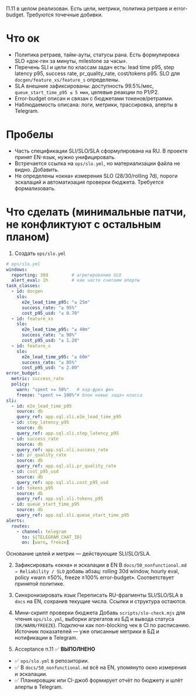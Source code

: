 П.11 в целом реализован. Есть цели, метрики, политика ретраев и error-budget. Требуются точечные добивки.

# Что ок

- Политика ретраев, тайм-ауты, статусы ранa. Есть формулировка SLO «док-ген за минуты, milestone за часы».&#x20;
- Перечень SLI и цели по классам задач есть: lead time p95, step latency p95, success rate, pr_quality_rate, cost/tokens p95. SLO для `docgen/feature_xs/feature_s` определены. &#x20;
- SLA внешние зафиксированы: доступность 99.5%/мес, `queue_start_time_p95 ≤ 5 мин`, целевые реакции по P1/P2.&#x20;
- Error-budget описан и связан с бюджетами токенов/ретраями.&#x20;
- Наблюдаемость описана: логи, метрики, трассировка, алерты в Telegram. &#x20;

# Пробелы

- Часть спецификации SLI/SLO/SLA сформулирована на RU. В проекте принят EN-язык, нужно унифицировать. &#x20;
- Встречается ссылка на `ops/slo.yml`, но материализации файла не видно. Добавить.&#x20;
- Не определены «окна» измерения SLO (28/30/rolling 7d), пороги эскалаций и автоматизация проверки бюджета. Требуется формализовать.

# Что сделать (минимальные патчи, не конфликтуют с остальным планом)

1. Создать `ops/slo.yml`

```yaml
# ops/slo.yml
windows:
  reporting: 30d         # агрегирование SLO
  alert_eval: 1h         # как часто считаем алерты
task_classes:
  - id: docgen
    slo:
      e2e_lead_time_p95: "≤ 25m"
      success_rate: "≥ 95%"
      cost_p95_usd: "≤ 0.70"
  - id: feature_xs
    slo:
      e2e_lead_time_p95: "≤ 40m"
      success_rate: "≥ 90%"
      cost_p95_usd: "≤ 1.20"
  - id: feature_s
    slo:
      e2e_lead_time_p95: "≤ 60m"
      success_rate: "≥ 85%"
      cost_p95_usd: "≤ 2.00"
error_budget:
  metric: success_rate
  policy:
    warn: "spent >= 50%"   # код-фриз фич
    freeze: "spent >= 100%"# блок новых задач класса
sli:
  - id: e2e_lead_time_p95
    source: db
    query_ref: app.sql.sli.e2e_lead_time_p95
  - id: step_latency_p95
    source: db
    query_ref: app.sql.sli.step_latency_p95
  - id: success_rate
    source: db
    query_ref: app.sql.sli.success_rate
  - id: pr_quality_rate
    source: db
    query_ref: app.sql.sli.pr_quality_rate
  - id: cost_p95_usd
    source: db
    query_ref: app.sql.sli.cost_p95_usd
  - id: tokens_p95
    source: db
    query_ref: app.sql.sli.tokens_p95
  - id: queue_start_time_p95
    source: db
    query_ref: app.sql.sli.queue_start_time_p95
alerts:
  routes:
    - channel: telegram
      to: ${TELEGRAM_CHAT_ID}
      on: [warn, freeze]
```

Основание целей и метрик — действующие SLI/SLO/SLA. &#x20;

2. Зафиксировать «окна» и эскалации в EN
   В `docs/50_nonfunctional.md → Reliability / SLO` добавь абзац: rolling 30d window, hourly eval, policy «warn ≥50%, freeze ≥100% error-budget». Соответствует принятой политике.&#x20;

3. Синхронизировать язык
   Переписать RU-фрагменты SLI/SLO/SLA в `docs` на EN, сохранив текущие числа. Ссылки и структура остаются.&#x20;

4. Мини-скрипт проверки бюджета
   Добавь `scripts/slo-check.mjs` для чтения `ops/slo.yml`, выборки агрегатов из БД и вывода статуса (`OK/WARN/FREEZE`). Подключи как non-blocking чек в CI по расписанию. Источник показателей — уже описанные метрики в БД и нотификации в Telegram.&#x20;

5. Acceptance п.11 ✅ **ВЫПОЛНЕНО**

- ✅ `ops/slo.yml` в репозитории.
- ✅ В `docs/50_nonfunctional.md` всё на EN, упомянуто окно измерения и эскалации.
- ✅ Планировщик или CI-джоб формирует отчёт по бюджету и шлёт алерты в Telegram.
